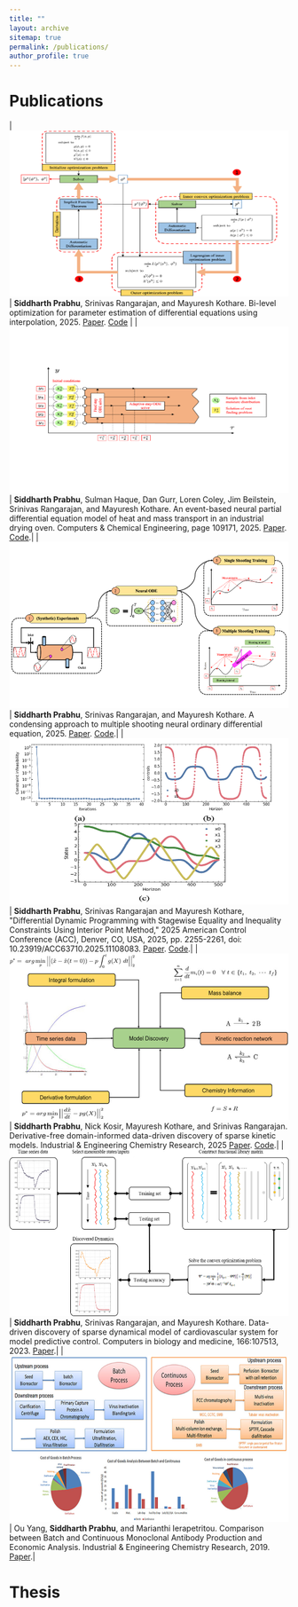 ```yaml
---
title: ""
layout: archive
sitemap: true
permalink: /publications/
author_profile: true
---
```



# Publications

| <a href="/assets/images/BiLevel.png"><img src="/assets/images/BiLevel.png" height="300" width="600px" alt=""></a> | **Siddharth Prabhu**, Srinivas Rangarajan, and Mayuresh Kothare. Bi-level optimization for parameter estimation of differential equations using interpolation, 2025. [Paper](https://arxiv.org/abs/2506.00720). [Code](https://github.com/siddharth-prabhu/BiLevelParameterEstimation) |
| <a href="/assets/images/SolidDiscretized.png"><img src="/assets/images/SolidDiscretized.png" height="300" width="600px" alt=""></a> | **Siddharth Prabhu**, Sulman Haque, Dan Gurr, Loren Coley, Jim Beilstein, Srinivas Rangarajan, and Mayuresh Kothare. An event-based neural partial differential equation model of heat and mass transport in an industrial drying oven. Computers & Chemical Engineering, page 109171, 2025. [Paper](https://www.sciencedirect.com/science/article/pii/S0098135425001759). [Code](https://github.com/siddharth-prabhu/EventODE).|
| <a href="/assets/images/MSNODE.png"><img src="/assets/images/MSNODE.png" height="300" width="600px" alt=""></a> | **Siddharth Prabhu**, Srinivas Rangarajan, and Mayuresh Kothare. A condensing approach to multiple shooting neural ordinary differential equation, 2025. [Paper](https://arxiv.org/abs/2506.00724). [Code](https://github.com/siddharth-prabhu/MS-NODE).|
| <a href="/assets/images/CDDP.png"><img src="/assets/images/CDDP.png" height="300" width="600px" alt=""></a> | **Siddharth Prabhu**, Srinivas Rangarajan and Mayuresh Kothare, "Differential Dynamic Programming with Stagewise Equality and Inequality Constraints Using Interior Point Method," 2025 American Control Conference (ACC), Denver, CO, USA, 2025, pp. 2255-2261, doi: 10.23919/ACC63710.2025.11108083. [Paper](https://ieeexplore.ieee.org/abstract/document/11108083). [Code](https://github.com/siddharth-prabhu/ConstraintDDP).|
| <a href="/assets/images/DFSINDy.jpeg"><img src="/assets/images/DFSINDy.jpeg" height="300" width="600px" alt=""></a> | **Siddharth Prabhu**, Nick Kosir, Mayuresh Kothare, and Srinivas Rangarajan. Derivative-free domain-informed data-driven discovery of sparse kinetic models. Industrial & Engineering Chemistry Research, 2025 [Paper](https://pubs.acs.org/doi/full/10.1021/acs.iecr.4c02981). [Code](https://github.com/siddharth-prabhu/ParameterEstimationConstraints).|
| <a href="/assets/images/VNS.jpg"><img src="/assets/images/VNS.jpg" height="300" width="600px" alt=""></a> | **Siddharth Prabhu**, Srinivas Rangarajan, and Mayuresh Kothare. Data-driven discovery of sparse dynamical model of cardiovascular system for model predictive control. Computers in biology and medicine, 166:107513, 2023. [Paper](https://www.sciencedirect.com/science/article/pii/S0010482523009782).|
| <a href="/assets/images/MAB.jpeg"><img src="/assets/images/MAB.jpeg" height="300" width="600px" alt=""></a> | Ou Yang, **Siddharth Prabhu**, and Marianthi Ierapetritou. Comparison between Batch and Continuous Monoclonal Antibody Production and Economic Analysis. Industrial & Engineering Chemistry Research, 2019. [Paper](https://pubs.acs.org/doi/full/10.1021/acs.iecr.8b04717).|


# Thesis


